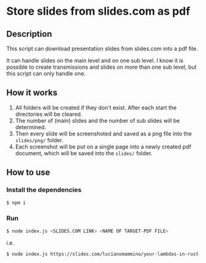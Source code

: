 # Store slides from slides.com as pdf

## Description
<p>This script can download presentation slides from slides.com into a pdf file.</p>
<p>It can handle slides on the main level and on one sub level. I know it is possible to create transmissions and slides on more than one sub level, but this script can only handle one.</p>

## How it works
1. All folders will be created if they don't exist. After each start the directories will be cleared.
2. The number of (main) slides and the number of sub slides will be determined.
3. Then every slide will be screenshoted and saved as a png file into the `slides/png/` folder.
3. Each screenshot will be put on a single page into a newly created pdf document, which will be saved into the `slides/` folder.

## How to use
### Install the dependencies
```sh
$ npm i
```

### Run
```sh
$ node index.js <SLIDES.COM LINK> <NAME OF TARGET-PDF FILE>
```

i.e.

```sh
$ node index.js https://slides.com/lucianomammino/your-lambdas-in-rust-codemotion-milan-2023 your-lambdas-in-rust.pdf
```



